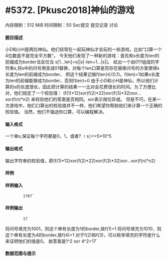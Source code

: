 
# #5372. [Pkusc2018]神仙的游戏
内存限制：512 MiB 时间限制：50 Sec提交 提交记录 讨论
#### 题目描述
小D和小H是两位神仙。他们经常在一起玩神仙才会玩的一些游戏，比如“口算一个4位数是不是完全平方数”。
今天他们发现了一种新的游戏：首先称s长度为len的前缀成为border当且仅当
s[1…len]=s[|s|-len+1…|s|]。
给出一个由01?组成的字符串s,将s中的问号用变成01替换，对每个len口算是否存在替换问号的方案使得s长度为len的前缀成为border，
把这个结果记做f(len)∈{0,1}。f(len)=1如果s长度为len的前缀能够成为border，否则f(len)=0
由于小D和小H是神仙，所以他们计算的s的长度很长，因此把计算的结果一一比对会花费很长的时间。为了方便比对，他们规定了一个校验值：
(f(1)*12)xor(f(2)*22)xor(f(3)*32)xor…xor(f(n)*n2)
来校验他们的答案是否相同。xor表示按位异或。
但是不巧，在某一次游戏中，他们口算出的校验值并不一样，他们希望你帮助他们来计算一个正确的校验值。
当然，他们不强迫你口算，可以编程解决。
#### 输入格式
一个串s,保证每个字符都是0，1，或者?
∣s∣<=5*10^5
#### 输出格式
输出字符串的校验值，即(f(1)*12)xor(f(2)*22)xor(f(3)*32)xor…xor(f(n)*n2)
#### 样例

#### 样例输入

			1?0?`
#### 样例输出

			17
将问号填充为1001，则这个串有长度为1的border,故f(1)=1
将问号填充为1010，则这个串有长度为4的border,故f(4)=1
对于f(2)和f(3)，可以枚举填充的字符是什么来证明他们的值是0。
故答案是1^2 xor 4^2=17`
#### 数据范围与提示

